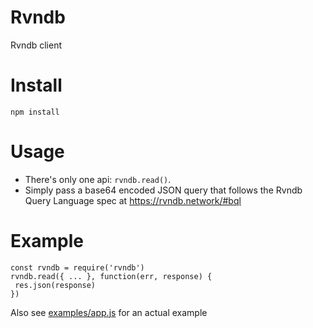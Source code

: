 # Rvndb

Rvndb client

# Install

```
npm install
```

# Usage

- There's only one api: `rvndb.read()`.
- Simply pass a base64 encoded JSON query that follows the Rvndb Query Language spec at https://rvndb.network/#bql

# Example

```
const rvndb = require('rvndb')
rvndb.read({ ... }, function(err, response) {
 res.json(response)
})
```

Also see [examples/app.js](examples/app.js) for an actual example
